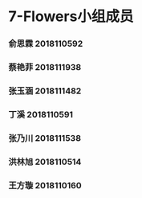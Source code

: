 # 7-Flowers小组成员
### 俞思霖 2018110592
### 蔡艳菲 2018111938
### 张玉涵 2018111482
### 丁溪 2018110591
### 张乃川 2018111538
### 洪林旭 2018110514
### 王方璇 2018110160
